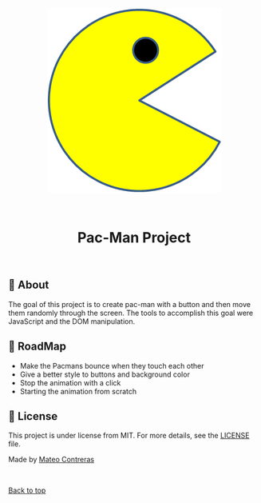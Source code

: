 <div align="center" id="top"> 
  <img src="./images/PacMan1.png" alt="Workspace" />

  &#xa0;

  <!-- <a href="https://workspace.netlify.app">Demo</a> -->
</div>

<h1 align="center">Pac-Man Project</h1>

<!-- Status -->

<!-- <h4 align="center"> 
	🚧  Workspace 🚀 Under construction...  🚧
</h4> 

<hr> -->


<br>

## :dart: About ##

The goal of this project is to create pac-man with a button and then move them randomly through the screen.
The tools to accomplish this goal were JavaScript and the DOM manipulation.


## :checkered_flag: RoadMap ##

- Make the Pacmans bounce when they touch each other
- Give a better style to buttons and background color
- Stop the animation with a click
- Starting the animation from scratch

## :memo: License ##

This project is under license from MIT. For more details, see the [LICENSE](LICENSE.md) file.


Made by <a href="https://github.com/mantecon1999" target="_blank">Mateo Contreras</a>

&#xa0;

<a href="#top">Back to top</a>
